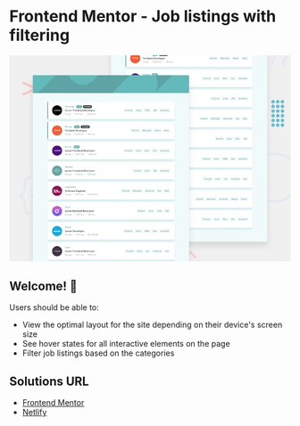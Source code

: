 # Frontend Mentor - Job listings with filtering

![Design preview for the Job listings with filtering coding challenge](./images/desktop-preview.jpg)

## Welcome! 👋

Users should be able to:

- View the optimal layout for the site depending on their device's screen size
- See hover states for all interactive elements on the page
- Filter job listings based on the categories

## Solutions URL

- [Frontend Mentor]()
- [Netlify](https://ed-static-job-listing.netlify.app/)
